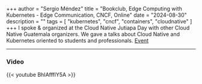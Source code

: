 +++
author = "Sergio Méndez"
title = "Bookclub, Edge Computing with Kubernetes - Edge Communication, CNCF, Online"
date = "2024-08-30"
description = ""
tags = [
    "kubernetes",
    "cncf",
    "containers",
    "cloudnative"
]
+++
I spoke & organized at the Cloud Native Jutiapa Day with other Cloud Native Guatemala organizers. We gave a talks about Cloud Native and Kubernetes oriented to students and professionals.
[Event](https://community.cncf.io/e/mzacyy/)
<!--more-->
---
### Video

{{< youtube BhIAffflY5A >}}